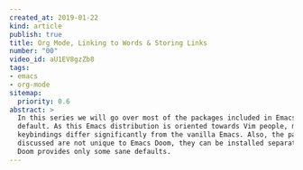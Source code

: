 ```yaml
---
created_at: 2019-01-22
kind: article
publish: true
title: Org Mode, Linking to Words & Storing Links
number: "00"
video_id: aU1EV8gzZb8
tags:
- emacs 
- org-mode 
sitemap:
  priority: 0.6
abstract: >
  In this series we will go over most of the packages included in Emacs Doom by
  default. As this Emacs distribution is oriented towards Vim people, most of the
  keybindings differ significantly from the vanilla Emacs. Also, the packages
  discussed are not unique to Emacs Doom, they can be installed separately; Emacs
  Doom provides only some sane defaults.
---
```

